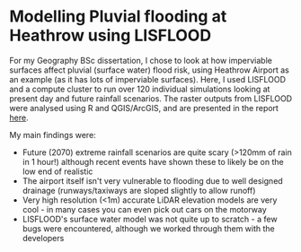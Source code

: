 # Modelling Pluvial flooding at Heathrow using LISFLOOD  
For my Geography BSc dissertation, I chose to look at how imperviable surfaces affect pluvial (surface water) flood risk, using Heathrow Airport as an example (as it has lots of imperviable surfaces). Here, I used LISFLOOD and a compute cluster to run over 120 individual simulations looking at present day and future rainfall scenarios. The raster outputs from LISFLOOD were analysed using R and QGIS/ArcGIS, and are presented in the report [here]().

My main findings were:
* Future (2070) extreme rainfall scenarios are quite scary (>120mm of rain in 1 hour!) although recent events have shown these to likely be on the low end of realistic
* The airport itself isn't very vulnerable to flooding due to well designed drainage (runways/taxiways are sloped slightly to allow runoff)
* Very high resolution (<1m) accurate LiDAR elevation models are very cool - in many cases you can even pick out cars on the motorway
* LISFLOOD's surface water model was not quite up to scratch - a few bugs were encountered, although we worked through them with the developers


